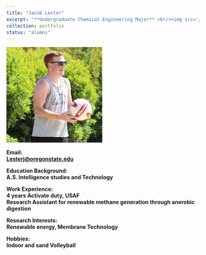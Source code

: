 ```yaml
---
title: "Jacob Lester"
excerpt: "**Undergraduate Chemical Engineering Major** <br/><img src='/images/JacobLester.jpg' width='250' height='250'>"
collection: portfolio
status: "alumni"
---
```


<img src='/images/JacobLester.jpg' width='250' height='250'>

**Email:** <br/>
**Lesterj@oregonstate.edu**

**Education Background:** <br/>
**A.S. Intelligence studies and Technology**

**Work Experience:** <br/>
**4 years Activate duty, USAF** <br/>
**Research Assistant for renewable methane generation through anerobic digestion**

**Research Interests:** <br/>
**Renewable energy, Membrane Technology**

**Hobbies:** <br/>
**Indoor and sand Volleyball**
